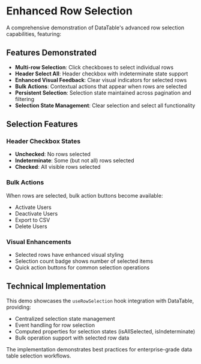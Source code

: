 # Enhanced Row Selection

A comprehensive demonstration of DataTable's advanced row selection capabilities, featuring:

## Features Demonstrated

- **Multi-row Selection**: Click checkboxes to select individual rows
- **Header Select All**: Header checkbox with indeterminate state support
- **Enhanced Visual Feedback**: Clear visual indicators for selected rows
- **Bulk Actions**: Contextual actions that appear when rows are selected
- **Persistent Selection**: Selection state maintained across pagination and filtering
- **Selection State Management**: Clear selection and select all functionality

## Selection Features

### Header Checkbox States
- **Unchecked**: No rows selected
- **Indeterminate**: Some (but not all) rows selected
- **Checked**: All visible rows selected

### Bulk Actions
When rows are selected, bulk action buttons become available:
- Activate Users
- Deactivate Users  
- Export to CSV
- Delete Users

### Visual Enhancements
- Selected rows have enhanced visual styling
- Selection count badge shows number of selected items
- Quick action buttons for common selection operations

## Technical Implementation

This demo showcases the `useRowSelection` hook integration with DataTable, providing:
- Centralized selection state management
- Event handling for row selection
- Computed properties for selection states (isAllSelected, isIndeterminate)
- Bulk operation support with selected row data

The implementation demonstrates best practices for enterprise-grade data table selection workflows.